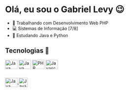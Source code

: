 # Olá, eu sou o Gabriel Levy 😉
- 🔭 Trabalhando com Desenvolvimento Web PHP
- 💻 Sistemas de Informação [7/8]
- 🌱 Estudando Java e Python

## Tecnologias 💪
<div style="display:inline_block">
  <img align="center" alt="Java" height="30" width="40" src="https://cdn.jsdelivr.net/gh/devicons/devicon/icons/java/java-original.svg" />
  <img align="center" alt="Java" height="30" width="40" src="https://cdn.jsdelivr.net/gh/devicons/devicon@latest/icons/python/python-original.svg" />
  <img align="center" alt="PHP" height="30" width="40" src="https://cdn.jsdelivr.net/gh/devicons/devicon/icons/php/php-original.svg" />
  <img align="center" alt="Javascript" height="30" width="40" src="https://cdn.jsdelivr.net/gh/devicons/devicon/icons/javascript/javascript-original.svg" />
</div>

##
<div>
  <a href="https://www.linkedin.com/in/gaabriellevy" rel="nofollow">
    <img align="center" alt="Java" height="30" width="40" src="https://cdn.jsdelivr.net/gh/devicons/devicon@latest/icons/linkedin/linkedin-original.svg" />
  </a>
  <a href="mailto:levygabriel11@gmail.com">
      <img align="center" alt="Java" height="30" src="https://github.com/user-attachments/assets/6382feb9-bebc-4b19-8d7f-0315a81cc54c" />
  </a>
</div>

